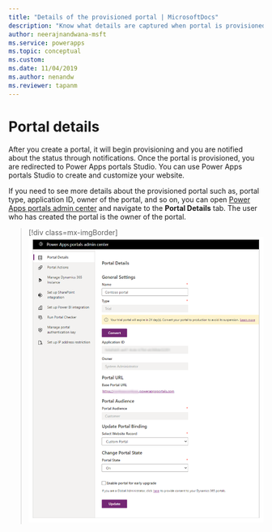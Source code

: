 ```yaml
---
title: "Details of the provisioned portal | MicrosoftDocs"
description: "Know what details are captured when portal is provisioned and what you can use."
author: neerajnandwana-msft
ms.service: powerapps
ms.topic: conceptual
ms.custom: 
ms.date: 11/04/2019
ms.author: nenandw
ms.reviewer: tapanm
---
```


# Portal details

After you create a portal, it will begin provisioning and you are notified about the status through notifications. Once the portal is provisioned, you are redirected to Power Apps portals Studio. You can use Power Apps portals Studio to create and customize your website.

If you need to see more details about the provisioned portal such as, portal type, application ID, owner of the portal, and so on, you can open [Power Apps portals admin center](admin-overview.md) and navigate to the **Portal Details** tab. The user who has created the portal is the owner of the portal.

> [!div class=mx-imgBorder]
> ![Portal details](../media/portal-details-admin.png "Portal details")